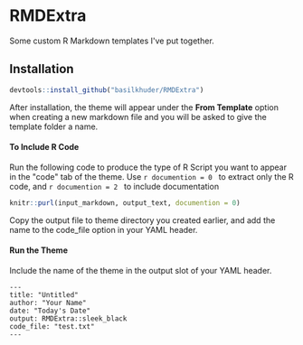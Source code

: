 # RMDExtra
Some custom R Markdown templates I've put together.

<h2>Installation</h2>

```r
devtools::install_github("basilkhuder/RMDExtra")
```

After installation, the theme will appear under the <b>From Template</b> option when creating a new markdown file and you will be asked to give the template folder a name. 

<h4> To Include R Code </h4>

Run the following code to produce the type of R Script you want to appear in the "code" tab of the theme. Use ```r documention = 0 ``` to extract only the R code, and ```r documention = 2 ``` to include documentation


```r
knitr::purl(input_markdown, output_text, documention = 0)
```

Copy the output file to theme directory you created earlier, and add the name to the code_file option in your YAML header. 

<h4> Run the Theme </h4> 
Include the name of the theme in the output slot of your YAML header. 

```
---
title: "Untitled"
author: "Your Name"
date: "Today's Date"
output: RMDExtra::sleek_black
code_file: "test.txt"
---
```
